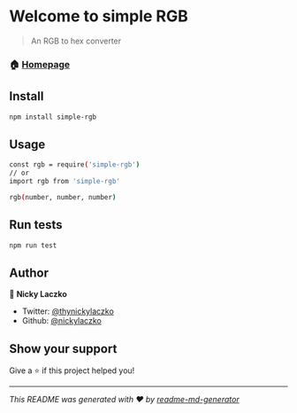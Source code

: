 # Welcome to simple RGB
> An RGB to hex converter

### 🏠 [Homepage](https://github.comnickylaczko/color-converter)

## Install

```sh
npm install simple-rgb
```

## Usage

```sh
const rgb = require('simple-rgb')
// or
import rgb from 'simple-rgb'

rgb(number, number, number)
```

## Run tests

```sh
npm run test
```

## Author

👤 **Nicky Laczko**

* Twitter: [@thynickylaczko](https://twitter.com/thynickylaczko)
* Github: [@nickylaczko](https://github.com/nickylaczko)

## Show your support

Give a ⭐️ if this project helped you!


***
_This README was generated with ❤️ by [readme-md-generator](https://github.com/kefranabg/readme-md-generator)_
